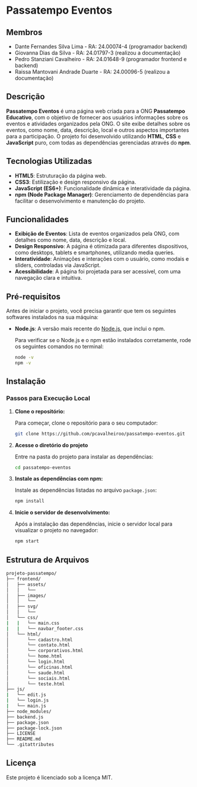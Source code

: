 # Passatempo Eventos

## Membros

- Dante Fernandes Silva Lima - RA: 24.00074-4 (programador backend)
- Giovanna Dias da Silva - RA: 24.01797-3 (realizou a documentação)
- Pedro Stanziani Cavalheiro - RA: 24.01648-9 (programador frontend e backend)
- Raissa Mantovani Andrade Duarte - RA: 24.00096-5 (realizou a documentação)

## Descrição

**Passatempo Eventos** é uma página web criada para a ONG **Passatempo Educativo**, com o objetivo de fornecer aos usuários informações sobre os eventos e atividades organizados pela ONG. O site exibe detalhes sobre os eventos, como nome, data, descrição, local e outros aspectos importantes para a participação. O projeto foi desenvolvido utilizando **HTML**, **CSS** e **JavaScript** puro, com todas as dependências gerenciadas através do **npm**.

## Tecnologias Utilizadas

- **HTML5**: Estruturação da página web.
- **CSS3**: Estilização e design responsivo da página.
- **JavaScript (ES6+)**: Funcionalidade dinâmica e interatividade da página.
- **npm (Node Package Manager)**: Gerenciamento de dependências para facilitar o desenvolvimento e manutenção do projeto.

## Funcionalidades

- **Exibição de Eventos**: Lista de eventos organizados pela ONG, com detalhes como nome, data, descrição e local.
- **Design Responsivo**: A página é otimizada para diferentes dispositivos, como desktops, tablets e smartphones, utilizando media queries.
- **Interatividade**: Animações e interações com o usuário, como modais e sliders, controladas via JavaScript.
- **Acessibilidade**: A página foi projetada para ser acessível, com uma navegação clara e intuitiva.

## Pré-requisitos

Antes de iniciar o projeto, você precisa garantir que tem os seguintes softwares instalados na sua máquina:

- **Node.js**: A versão mais recente do [Node.js](https://nodejs.org/), que inclui o npm.
  
  Para verificar se o Node.js e o npm estão instalados corretamente, rode os seguintes comandos no terminal:

  ```bash
  node -v
  npm -v

## Instalação

### Passos para Execução Local

1. **Clone o repositório:**

   Para começar, clone o repositório para o seu computador:

   ```bash
   git clone https://github.com/pcavalheiroo/passatempo-eventos.git

2. **Acesse o diretório do projeto**

   Entre na pasta do projeto para instalar as dependências:

   ```bash
   cd passatempo-eventos

3. **Instale as dependências com npm:**

   Instale as dependências listadas no arquivo `package.json`:

   ```bash
   npm install

4. **Inicie o servidor de desenvolvimento:**

   Após a instalação das dependências, inicie o servidor local para visualizar o projeto no navegador:

   ```bash
   npm start

## **Estrutura de Arquivos**

```bash
projeto-passatempo/
├── frontend/
│   ├── assets/
│   │   └──
│   ├── images/
│   │   └──
│   ├── svg/
│   │   └──
│   └── css/
|   |   └── main.css
|   |   └── navbar_footer.css
│   └── html/
│       └── cadastro.html
│       └── contato.html
│       └── corporativos.html
│       └── home.html
│       └── login.html
│       └── oficinas.html
│       └── saude.html
│       └── sociais.html
│       └── teste.html
├── js/
|   └── edit.js
|   └── login.js
|   └── main.js
├── node_modules/
├── backend.js
├── package.json
├── package-lock.json
├── LICENSE
├── README.md
└── .gitattributes
```

## Licença

Este projeto é licenciado sob a licença MIT.
